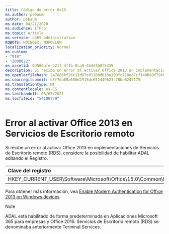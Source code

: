 ```yaml
---
title: Código de error 0x15
ms.author: pebaum
author: pebaum
ms.date: 04/21/2020
ms.audience: ITPro
ms.topic: article
ms.service: o365-administration
ROBOTS: NOINDEX, NOFOLLOW
localization_priority: Normal
ms.custom:
- "919"
- "2000022"
ms.assetid: 0d566afe-b21f-4f1b-8ca9-4b4d3b0f5435
description: Si recibe un error al activar Office 2013 en implementaciones de Servicios de Escritorio remoto (RDS), considere la posibilidad de habilitar ADAL editando el Registro.
ms.openlocfilehash: 247686bf26c11d07ed118bdb1ba190fc718e87cf140b88f79b8aa0b40c827b4d
ms.sourcegitcommit: b5f7da89a650d2915dc652449623c78be6247175
ms.translationtype: MT
ms.contentlocale: es-ES
ms.lasthandoff: 08/05/2021
ms.locfileid: "54100779"
---
```

# <a name="error-while-activation-office-2013-on-remote-desktop-services"></a>Error al activar Office 2013 en Servicios de Escritorio remoto

Si recibe un error al activar Office 2013 en implementaciones de Servicios de Escritorio remoto (RDS), considere la posibilidad de habilitar ADAL editando el Registro.
  
|**Clave del registro**|**Tipo**|**Valor**|
|:-----|:-----|:-----|
|HKEY_CURRENT_USER\Software\Microsoft\Office\15.0\Common\Identity\EnableADAL  <br/> |REG_DWORD  <br/> |1  <br/> |

Para obtener más información, vea [Enable Modern Authentication for Office 2013 on Windows devices](https://docs.microsoft.com/microsoft-365/admin/security-and-compliance/enable-modern-authentication).
  
> [!NOTE]
>  ADAL está habilitado de forma predeterminada en Aplicaciones Microsoft 365 para empresas y Office 2016. Servicios de Escritorio remoto (RDS) se denominaba anteriormente Terminal Services.
  